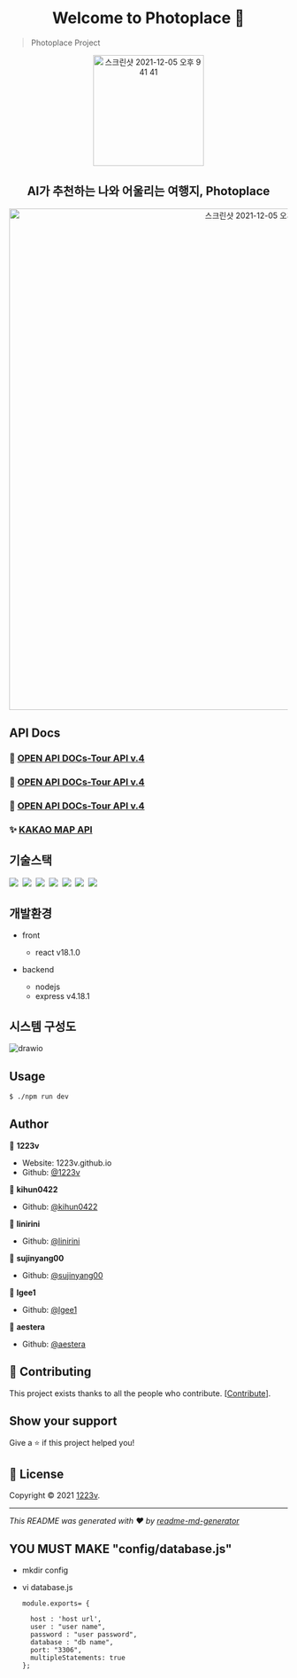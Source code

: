 <h1 align="center">Welcome to Photoplace 👋</h1>


> Photoplace Project

<div align=center>
  <img width="200" alt="스크린샷 2021-12-05 오후 9 41 41" src="https://img1.daumcdn.net/thumb/R1280x0/?scode=mtistory2&fname=https%3A%2F%2Fblog.kakaocdn.net%2Fdn%2Fbw1OPq%2FbtrVzUKBRB4%2FjlyM7eo0Cfdk7qDG8ig0XK%2Fimg.png">
</div>
<h2 align=center>AI가 추천하는 나와 어울리는 여행지, Photoplace</h2>

<div align=center>
<img width="905" alt="스크린샷 2021-12-05 오후 9 52 15" src="https://img1.daumcdn.net/thumb/R1280x0/?scode=mtistory2&fname=https%3A%2F%2Fblog.kakaocdn.net%2Fdn%2FToby9%2FbtrVyVwK8Tu%2FuxAhKRQk9ilRv8V0PEiP11%2Fimg.png">
</div>


## API Docs

### 💎 [OPEN API DOCs-Tour API v.4](https://www.data.go.kr/tcs/dss/selectApiDataDetailView.do?publicDataPk=15101972)
### 💎 [OPEN API DOCs-Tour API v.4](https://www.data.go.kr/tcs/dss/selectApiDataDetailView.do?publicDataPk=15101914)
### 💎 [OPEN API DOCs-Tour API v.4](https://www.data.go.kr/tcs/dss/selectApiDataDetailView.do?publicDataPk=15101578)
### ✨ [KAKAO MAP API](https://apis.map.kakao.com/web/documentation/)



## 기술스택

<p>
  <img src="https://img.shields.io/badge/-NodeJS-blue"/>&nbsp
  <img src="https://img.shields.io/badge/-Python-red"/>&nbsp
  <img src="https://img.shields.io/badge/-MySQL-yellow"/>&nbsp
  <img src="https://img.shields.io/badge/-React-blue"/>&nbsp
  <img src="https://img.shields.io/badge/-AWS-orange"/>&nbsp
  <img src="https://img.shields.io/badge/-Nginx-red"/>&nbsp
  <img src="https://img.shields.io/badge/-PM2-black"/>&nbsp
  
 
</p>

## 개발환경

- front
  - react v18.1.0
  
  
- backend
  - nodejs
  - express v4.18.1

## 시스템 구성도

![drawio](아직..)


## Usage

```sh
$ ./npm run dev
```





## Author

👤 **1223v**


* Website: 1223v.github.io
* Github: [@1223v](https://github.com/1223v)

👤 **kihun0422**



* Github: [@kihun0422](https://github.com/1223v)

👤 **linirini**


* Github: [@linirini](https://github.com/linirini)

👤 **sujinyang00**



* Github: [@sujinyang00](https://github.com/sujinyang00)

👤 **lgee1**



* Github: [@lgee1](https://github.com/lgee1)

👤 **aestera**



* Github: [@aestera](https://github.com/aestera)



## 🤝 Contributing

This project exists thanks to all the people who contribute. [[Contribute](CONTRIBUTING.md)].



## Show your support

Give a ⭐️ if this project helped you!

## 📝 License

Copyright © 2021 [1223v](https://github.com/1223v).<br />


***
_This README was generated with ❤️ by [readme-md-generator](https://github.com/kefranabg/readme-md-generator)_

## YOU MUST MAKE "config/database.js"
  
  - mkdir config
  - vi database.js

        module.exports= {

          host : 'host url',
          user : "user name",
          password : "user password", 
          database : "db name",
          port: "3306",
          multipleStatements: true
        };
